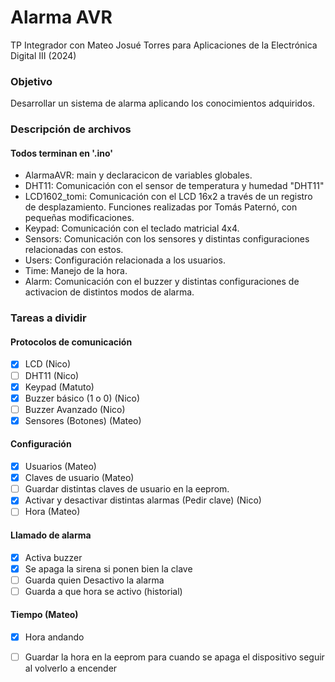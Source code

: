 # Alarma AVR
TP Integrador con Mateo Josué Torres para Aplicaciones de la Electrónica Digital III (2024)

### Objetivo 

Desarrollar un sistema de alarma aplicando los conocimientos adquiridos.

### Descripción de archivos

#### Todos terminan en '.ino'

- AlarmaAVR: main y declaracicon de variables globales.
- DHT11: Comunicación con el sensor de temperatura y humedad "DHT11"
- LCD1602_tomi: Comunicación con el LCD 16x2 a través de un registro de desplazamiento. Funciones realizadas por Tomás Paternó, con pequeñas modificaciones.
- Keypad: Comunicación con el teclado matricial 4x4.
- Sensors: Comunicación con los sensores y distintas configuraciones relacionadas con estos.
- Users: Configuración relacionada a los usuarios.
- Time: Manejo de la hora.
- Alarm: Comunicación con el buzzer y distintas configuraciones de activacion de distintos modos de alarma.

### Tareas a dividir

#### Protocolos de comunicación
- [x] LCD (Nico)
- [ ] DHT11 (Nico)
- [x] Keypad (Matuto)
- [x] Buzzer básico (1 o 0) (Nico)
- [ ] Buzzer Avanzado (Nico)
- [x] Sensores (Botones) (Mateo)

#### Configuración
- [x] Usuarios (Mateo)
- [x] Claves de usuario (Mateo)
- [ ] Guardar distintas claves de usuario en la eeprom.
- [x] Activar y desactivar distintas alarmas (Pedir clave) (Nico)
- [ ] Hora (Mateo)

#### Llamado de alarma
- [x] Activa buzzer
- [x] Se apaga la sirena si ponen bien la clave
- [ ] Guarda quien Desactivo la alarma
- [ ] Guarda a que hora se activo (historial)

#### Tiempo (Mateo)
- [x] Hora andando
- [ ] Guardar la hora en la eeprom para cuando se apaga el dispositivo seguir al volverlo a encender

